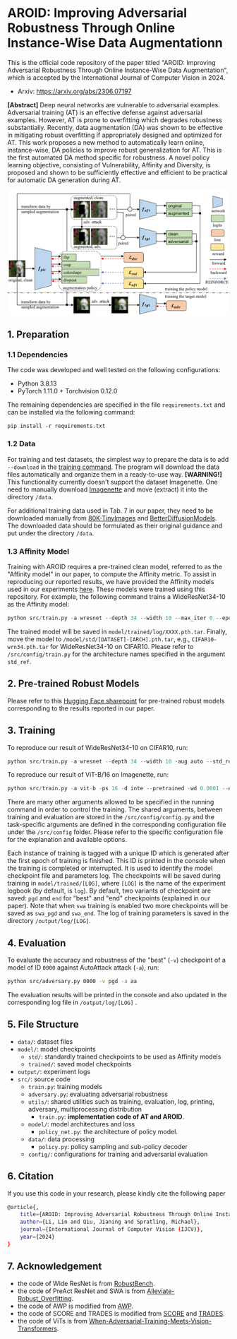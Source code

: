 # AROID: Improving Adversarial Robustness Through Online Instance-Wise Data Augmentationn	

This is the official code repository of the paper titled "AROID: Improving Adversarial Robustness Through Online Instance-Wise Data Augmentation", which is accepted by the International Journal of Computer Vision in 2024.

* Arxiv: https://arxiv.org/abs/2306.07197

**[Abstract]** Deep neural networks are vulnerable to adversarial examples. Adversarial training (AT) is an effective defense against adversarial examples. However, AT is prone to overfitting which degrades robustness substantially. Recently, data augmentation (DA) was shown to be effective in mitigating robust overfitting if appropriately designed and optimized for AT. This work proposes a new method to automatically learn online, instance-wise, DA policies to improve robust generalization for AT. This is the first automated DA method specific for robustness. A novel policy learning objective, consisting of Vulnerability, Affinity and Diversity, is proposed and shown to be sufficiently effective and efficient to be practical for automatic DA generation during AT.

![](AROID.png)

## 1. Preparation

### 1.1 Dependencies

The code was developed and well tested on the following configurations:

* Python 3.8.13
* PyTorch 1.11.0 + Torchvision 0.12.0

The remaining dependencies are specified in the file `requirements.txt` and can be installed via the following command:

```shell
pip install -r requirements.txt
```

### 1.2 Data

For training and test datasets, the simplest way to prepare the data is to add `--download` in the [training command](#3-training-training). The program will download the data files automatically and organize them in a ready-to-use way. **[WARNING!]** This functionality currently doesn't support the dataset Imagenette. One need to manually download [Imagenette](https://s3.amazonaws.com/fast-ai-imageclas/imagenette.tgz) and move (extract) it into the directory `/data`.

For additional training data used in Tab. 7 in our paper, they need to be downloaded manually from [80K-TinyImages](https://github.com/yaircarmon/semisup-adv) and [BetterDiffusionModels](https://github.com/wzekai99/DM-Improves-AT). The downloaded data should be formulated as their original guidance and put under the directory `/data`.

### 1.3 Affinity Model

Training with AROID requires a pre-trained clean model, referred to as the "Affinity model" in our paper, to compute the Affinity metric. To assist in reproducing our reported results, we have provided the Affinity models used in our experiments [here](https://huggingface.co/TreeLLi/AROID). These models were trained using this repository. For example, the following command trains a WideResNet34-10 as the Affinity model:

```python
python src/train.py -a wresnet --depth 34 --width 10 --max_iter 0 --epochs 40 --annealing 20 30 -ei 0
```

The trained model will be saved in `model/trained/log/XXXX.pth.tar`. Finally, move the model to `/model/std/[DATASET]-[ARCH].pth.tar`, e.g., `CIFAR10-wrn34.pth.tar` for WideResNet34-10 on CIFAR10. Please refer to `/src/config/train.py` for the architecture names specified in the argument `std_ref`.

## 2. Pre-trained Robust Models

Please refer to this [Hugging Face sharepoint](https://huggingface.co/TreeLLi/AROID) for pre-trained robust models corresponding to the results reported in our paper.

## 3. Training

To reproduce our result of WideResNet34-10 on CIFAR10, run:

```python
python src/train.py -a wresnet --depth 34 --width 10 -aug auto --std_ref wrn34 --aff_coef 0.4 0.2 0.1 --div_coef 0.8 --div_limits 0.1 0.3
```

To reproduce our result of ViT-B/16 on Imagenette, run:

```python
python src/train.py -a vit-b -ps 16 -d inte --pretrained -wd 0.0001 --epochs 40 --annealing 36 38 --clip_grad -aug auto --aff_coef 0.3 --div_coef 0.8 --div_limits 0.2 0.3 -pb vit-b --std_ref vit-b --plr 0.1
```

There are many other arguments allowed to be specified in the running command in order to control the training. The shared arguments, between training and evaluation are stored in the `/src/config/config.py` and the task-specific arguments are defined in the corresponding configuration file under the `/src/config` folder. Please refer to the specific configuration file for the explanation and available options.

Each instance of training is tagged with a unique ID which is generated after the first epoch of training is finished. This ID is printed in the console when the training is completed or interrupted. It is used to identify the model checkpoint file and parameters log. The checkpoints will be saved during training in `model/trained/[LOG]`, where `[LOG]` is the name of the experiment logbook (by default, is `log`). By default, two variants of checkpoint are saved: `pgd` and `end` for "best" and "end" checkpoints (explained in our paper). Note that when `swa` training is enabled two more checkpoints will be saved as `swa_pgd` and `swa_end`. The log of training parameters is saved in the directory `/output/log/[LOG]`. 

## 4. Evaluation

To evaluate the accuracy and robustness of the "best" (`-v`) checkpoint of a model of ID `0000` against AutoAttack attack (`-a`), run:

```bash
python src/adversary.py 0000 -v pgd -a aa
```

The evaluation results will be printed in the console and also updated in the corresponding log file in `/output/log/[LOG]` .

## 5. File Structure

* `data/`: dataset files
* `model/`: model checkpoints
  * `std/`: standardly trained checkpoints to be used as Affinity models
  * `trained/`: saved model checkpoints
* `output/`: experiment logs
* `src/`: source code
  * `train.py`: training models
  * `adversary.py`: evaluating adversarial robustness
  * `utils/`: shared utilities such as training, evaluation, log, printing, adversary, multiprocessing distribution
    * `train.py`: **implementation code of AT and AROID**.
  * `model/`: model architectures and loss
    * `policy_net.py`: the architecture of policy model.
  * `data/`: data processing
    * `policy.py`: policy sampling and sub-policy decoder
  * `config/`: configurations for training and adversarial evaluation

## 6. Citation

If you use this code in your research, please kindly cite the following paper

```bash
@article{,
    title={AROID: Improving Adversarial Robustness Through Online Instance-Wise Data Augmentation},
    author={Li, Lin and Qiu, Jianing and Spratling, Michael},
    journal={International Journal of Computer Vision (IJCV)},
    year={2024}
}
```

## 7. Acknowledgement

* the code of Wide ResNet is from [RobustBench](https://github.com/RobustBench/robustbench).
* the code of PreAct ResNet and SWA is from [Alleviate-Robust_Overfitting](https://github.com/VITA-Group/Alleviate-Robust-Overfitting).
* the code of AWP is modified from [AWP](https://github.com/csdongxian/AWP).
* the code of SCORE and TRADES is modified from [SCORE](https://github.com/P2333/SCORE) and [TRADES](https://github.com/yaodongyu/TRADES).
* the code of ViTs is from [When-Adversarial-Training-Meets-Vision-Transformers](https://github.com/mo666666/When-Adversarial-Training-Meets-Vision-Transformers).